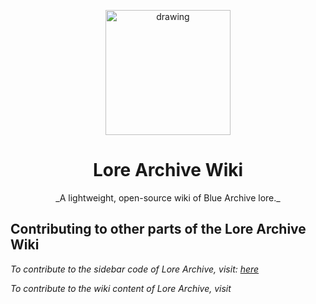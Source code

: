 <p align="center">
  <img src="https://github.com/user-attachments/assets/5efff69b-cb96-4190-b7cc-8d23cd389c5d" alt="drawing" width="200"/>
</p>

<div align="center">
<h1>Lore Archive Wiki</h1>
_A lightweight, open-source wiki of Blue Archive lore._
</div>


## Contributing to other parts of the Lore Archive Wiki
_To contribute to the sidebar code of Lore Archive, visit: [here](https://github.com/Cirrow/dokuwiki__sidebarcontrol)_

_To contribute to the wiki content of Lore Archive, visit_
